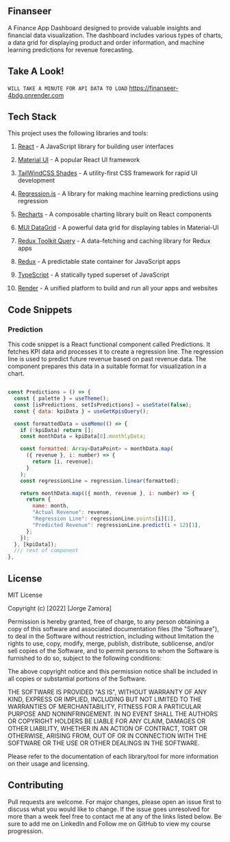 ## Finanseer

A Finance App Dashboard designed to provide valuable insights and financial data visualization. The dashboard includes various types of charts, a data grid for displaying product and order information, and machine learning predictions for revenue forecasting.

## Take A Look!

`WILL TAKE A MINUTE FOR API DATA TO LOAD`
https://finanseer-4bdg.onrender.com

## Tech Stack
This project uses the following libraries and tools:

1. [React](https://reactjs.org/) - A JavaScript library for building user interfaces

2. [Material UI](https://mui.com/) - A popular React UI framework

3. [TailWindCSS Shades](https://tailwindcss.com/) - A utility-first CSS framework for rapid UI development

4. [Regression.js](https://github.com/Tom-Alexander/regression-js) - A library for making machine learning predictions using regression

5. [Recharts](https://recharts.org/) - A composable charting library built on React components

6. [MUI DataGrid](https://mui.com/components/data-grid/) - A powerful data grid for displaying tables in Material-UI

7. [Redux Toolkit Query](https://redux-toolkit.js.org/rtk-query/overview) - A data-fetching and caching library for Redux apps
8. [Redux](https://redux.js.org/) - A predictable state container for JavaScript apps

9. [TypeScript](https://www.typescriptlang.org/) - A statically typed superset of JavaScript

10. [Render](https://render.com/) - A unified platform to build and run all your apps and websites


## Code Snippets

### Prediction
This code snippet is a React functional component called Predictions. It fetches KPI data and processes it to create a regression line. The regression line is used to predict future revenue based on past revenue data. The component prepares this data in a suitable format for visualization in a chart.

```js

const Predictions = () => {
  const { palette } = useTheme();
  const [isPredictions, setIsPredictions] = useState(false);
  const { data: kpiData } = useGetKpisQuery();

  const formattedData = useMemo(() => {
    if (!kpiData) return [];
    const monthData = kpiData[0].monthlyData;

    const formatted: Array<DataPoint> = monthData.map(
      ({ revenue }, i: number) => {
        return [i, revenue];
      }
    );
    const regressionLine = regression.linear(formatted);

    return monthData.map(({ month, revenue }, i: number) => {
      return {
        name: month,
        "Actual Revenue": revenue,
        "Regression Line": regressionLine.points[i][1],
        "Predicted Revenue": regressionLine.predict(i + 12)[1],
      };
    });
  }, [kpiData]);
  /// rest of component
},
```
## License

MIT License

Copyright (c) [2022] [Jorge Zamora]

Permission is hereby granted, free of charge, to any person obtaining a copy
of this software and associated documentation files (the "Software"), to deal
in the Software without restriction, including without limitation the rights
to use, copy, modify, merge, publish, distribute, sublicense, and/or sell
copies of the Software, and to permit persons to whom the Software is
furnished to do so, subject to the following conditions:

The above copyright notice and this permission notice shall be included in all
copies or substantial portions of the Software.

THE SOFTWARE IS PROVIDED "AS IS", WITHOUT WARRANTY OF ANY KIND, EXPRESS OR
IMPLIED, INCLUDING BUT NOT LIMITED TO THE WARRANTIES OF MERCHANTABILITY,
FITNESS FOR A PARTICULAR PURPOSE AND NONINFRINGEMENT. IN NO EVENT SHALL THE
AUTHORS OR COPYRIGHT HOLDERS BE LIABLE FOR ANY CLAIM, DAMAGES OR OTHER
LIABILITY, WHETHER IN AN ACTION OF CONTRACT, TORT OR OTHERWISE, ARISING FROM,
OUT OF OR IN CONNECTION WITH THE SOFTWARE OR THE USE OR OTHER DEALINGS IN THE
SOFTWARE.


Please refer to the documentation of each library/tool for more information on their usage and licensing.

## Contributing

Pull requests are welcome. For major changes, please open an issue first to discuss what you would like to change. If the issue goes unresolved for more than a week feel free to contact me at any of the links listed below. Be sure to add me on LinkedIn and Follow me on GitHub to view my course progression.


